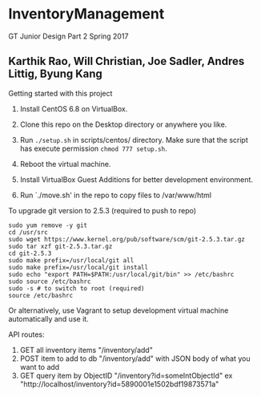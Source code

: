 # InventoryManagement
GT Junior Design Part 2 Spring 2017

Karthik Rao, Will Christian, Joe Sadler, Andres Littig, Byung Kang
----
Getting started with this project

1. Install CentOS 6.8 on VirtualBox.

2. Clone this repo on the Desktop directory or anywhere you like.

3. Run `./setup.sh` in scripts/centos/ directory. Make sure that the script has execute permission `chmod 777 setup.sh`.

4. Reboot the virtual machine.

5. Install VirtualBox Guest Additions for better development environment.

6. Run `./move.sh' in the repo to copy files to /var/www/html

To upgrade git version to 2.5.3 (required to push to repo)

```
sudo yum remove -y git
cd /usr/src
sudo wget https://www.kernel.org/pub/software/scm/git-2.5.3.tar.gz
sudo tar xzf git-2.5.3.tar.gz
cd git-2.5.3
sudo make prefix=/usr/local/git all
sudo make prefix=/usr/local/git install
sudo echo "export PATH=$PATH:/usr/local/git/bin" >> /etc/bashrc
sudo source /etc/bashrc
sudo -s # to switch to root (required)
source /etc/bashrc
```
Or alternatively, use Vagrant to setup development virtual machine automatically and use it.

API routes:

1. GET all inventory items "/inventory/add"
2. POST item to add to db "/inventory/add" with JSON body of what you want to add
3. GET query item by ObjectID "/inventory?id=someIntObjectId"
ex "http://localhost/inventory?id=5890001e1502bdf19873571a"